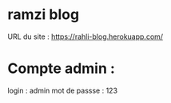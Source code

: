 # ramzi blog
URL du site : https://rahli-blog.herokuapp.com/
# Compte admin : 
login : admin
mot de passse : 123
